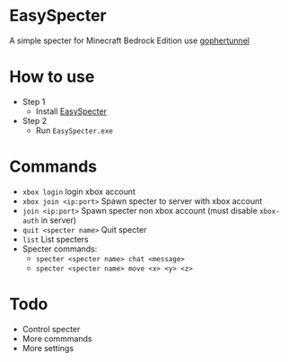 # EasySpecter

A simple specter for Minecraft Bedrock Edition use [gophertunnel](https://github.com/Sandertv/gophertunnel)

# How to use

- Step 1
    + Install [EasySpecter](https://github.com/Phuongaz/EasySpecter/releases)
- Step 2
    + Run `EasySpecter.exe`

# Commands
- `xbox login` login xbox account
- `xbox join <ip:port>` Spawn specter to server with xbox account
- `join <ip:port>` Spawn specter non xbox account (must disable `xbox-auth` in server)
- `quit <specter name>` Quit specter
- `list` List specters
- Specter commands:
    + `specter <specter name> chat <message>`
    + `specter <specter name> move <x> <y> <z>`

# Todo
- Control specter
- More commmands
- More settings